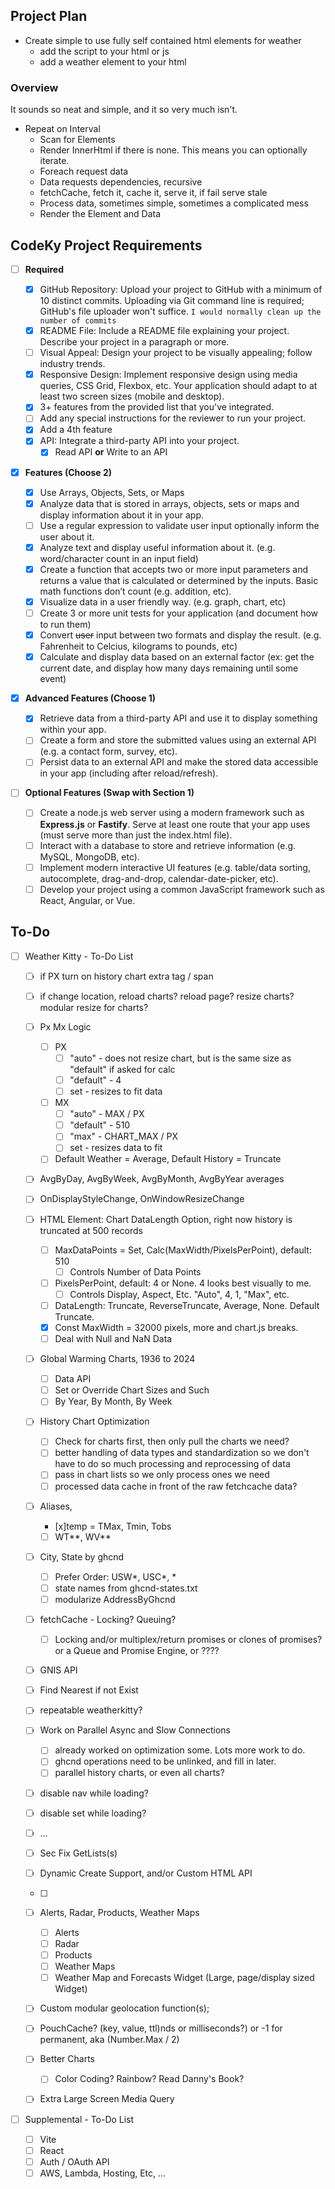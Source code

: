 ## Project Plan

- Create simple to use fully self contained html elements for weather
  - add the script to your html or js
  - add a weather element to your html

### Overview

It sounds so neat and simple, and it so very much isn't.

- Repeat on Interval
  - Scan for Elements
  - Render InnerHtml if there is none. This means you can optionally iterate.
  - Foreach request data
  - Data requests dependencies, recursive
  - fetchCache, fetch it, cache it, serve it, if fail serve stale
  - Process data, sometimes simple, sometimes a complicated mess
  - Render the Element and Data

## CodeKy Project Requirements

- [ ] **Required**

  - [x] GitHub Repository: Upload your project to GitHub with a minimum of 10 distinct commits. Uploading via Git command line is required; GitHub's file uploader won't suffice.
        `I would normally clean up the number of commits`
  - [x] README File: Include a README file explaining your project.
        Describe your project in a paragraph or more.
  - [ ] Visual Appeal: Design your project to be visually appealing; follow industry trends.
  - [x] Responsive Design: Implement responsive design using media queries, CSS Grid, Flexbox, etc. Your application should adapt to at least two screen sizes (mobile and desktop).
  - [x] 3+ features from the provided list that you've integrated.
  - [ ] Add any special instructions for the reviewer to run your project.
  - [x] Add a 4th feature
  - [x] API: Integrate a third-party API into your project.
    - [x] Read API **or** Write to an API
          &nbsp;

- [x] **Features (Choose 2)**

  - [x] Use Arrays, Objects, Sets, or Maps
  - [x] Analyze data that is stored in arrays, objects, sets or maps and display information about it in your app.
  - [ ] Use a regular expression to validate user input optionally inform the user about it.
  - [x] Analyze text and display useful information about it. (e.g. word/character count in an input field)
  - [x] Create a function that accepts two or more input parameters and returns a value that is calculated or determined by the inputs. Basic math functions don’t count (e.g. addition, etc).
  - [x] Visualize data in a user friendly way. (e.g. graph, chart, etc)
  - [ ] Create 3 or more unit tests for your application (and document how to run them)
  - [x] Convert ~~user~~ input between two formats and display the result. (e.g. Fahrenheit to Celcius, kilograms to pounds, etc)
  - [x] Calculate and display data based on an external factor (ex: get the current date, and display how many days remaining until some event)
        &nbsp;

- [x] **Advanced Features (Choose 1)**

  - [x] Retrieve data from a third-party API and use it to display something within your app.
  - [ ] Create a form and store the submitted values using an external API (e.g. a contact form, survey, etc).
  - [ ] Persist data to an external API and make the stored data accessible in your app (including after reload/refresh).
        &nbsp;

- [ ] **Optional Features (Swap with Section 1)**
  - [ ] Create a node.js web server using a modern framework such as **Express.js** or **Fastify**. Serve at least one route that your app uses (must serve more than just the index.html file).
  - [ ] Interact with a database to store and retrieve information (e.g. MySQL, MongoDB, etc).
  - [ ] Implement modern interactive UI features (e.g. table/data sorting, autocomplete, drag-and-drop, calendar-date-picker, etc).
  - [ ] Develop your project using a common JavaScript framework such as React, Angular, or Vue.

## To-Do

- [ ] Weather Kitty - To-Do List

  - [ ] if PX turn on history chart extra tag / span
  - [ ] if change location, reload charts? reload page? resize charts? modular resize for charts?
  - [ ] Px Mx Logic
    - [ ] PX
      - [ ] "auto" - does not resize chart, but is the same size as "default" if asked for calc
      - [ ] "default" - 4
      - [ ] set - resizes to fit data
    - [ ] MX
      - [ ] "auto" - MAX / PX
      - [ ] "default" - 510
      - [ ] "max" - CHART_MAX / PX
      - [ ] set - resizes data to fit
    - [ ] Default Weather = Average, Default History = Truncate
  - [ ] AvgByDay, AvgByWeek, AvgByMonth, AvgByYear averages
  - [ ] OnDisplayStyleChange, OnWindowResizeChange
  - [ ] HTML Element: Chart DataLength Option, right now history is truncated at 500 records
    - [ ] MaxDataPoints = Set, Calc(MaxWidth/PixelsPerPoint), default: 510
      - [ ] Controls Number of Data Points
    - [ ] PixelsPerPoint, default: 4 or None. 4 looks best visually to me.
      - [ ] Controls Display, Aspect, Etc. "Auto", 4, 1, "Max", etc.
    - [ ] DataLength: Truncate, ReverseTruncate, Average, None. Default Truncate.
    - [x] Const MaxWidth = 32000 pixels, more and chart.js breaks.
    - [ ] Deal with Null and NaN Data
  - [ ] Global Warming Charts, 1936 to 2024
    - [ ] Data API
    - [ ] Set or Override Chart Sizes and Such
    - [ ] By Year, By Month, By Week
  - [ ] History Chart Optimization
    - [ ] Check for charts first, then only pull the charts we need?
    - [ ] better handling of data types and standardization so we don't have to do so much processing and reprocessing of data
    - [ ] pass in chart lists so we only process ones we need
    - [ ] processed data cache in front of the raw fetchcache data?
  - [ ] Aliases,
    - [x]temp = TMax, Tmin, Tobs
    - [ ] WT**, WV**
  - [ ] City, State by ghcnd
    - [ ] Prefer Order: USW*, USC*, \*
    - [ ] state names from ghcnd-states.txt
    - [ ] modularize AddressByGhcnd
  - [ ] fetchCache - Locking? Queuing?
    - [ ] Locking and/or multiplex/return promises or clones of promises? or a Queue and Promise Engine, or ????
  - [ ] GNIS API
  - [ ] Find Nearest if not Exist
  - [ ] repeatable weatherkitty?
  - [ ] Work on Parallel Async and Slow Connections
    - [ ] already worked on optimization some. Lots more work to do.
    - [ ] ghcnd operations need to be unlinked, and fill in later.
    - [ ] parallel history charts, or even all charts?
  - [ ] disable nav while loading?
  - [ ] disable set while loading?
  - [ ] ...
        &nbsp;

  - [ ] Sec Fix GetLists(s)
  - [ ] Dynamic Create Support, and/or Custom HTML API
  - [ ]
  - [ ] Alerts, Radar, Products, Weather Maps
    - [ ] Alerts
    - [ ] Radar
    - [ ] Products
    - [ ] Weather Maps
    - [ ] Weather Map and Forecasts Widget (Large, page/display sized Widget)
  - [ ] Custom modular geolocation function(s);
  - [ ] PouchCache? (key, value, ttl)nds or milliseconds?) or -1 for permanent, aka (Number.Max / 2)
  - [ ] Better Charts
    - [ ] Color Coding? Rainbow? Read Danny's Book?
  - [ ] Extra Large Screen Media Query

- [ ] Supplemental - To-Do List
  - [ ] Vite
  - [ ] React
  - [ ] Auth / OAuth API
  - [ ] AWS, Lambda, Hosting, Etc, ...
